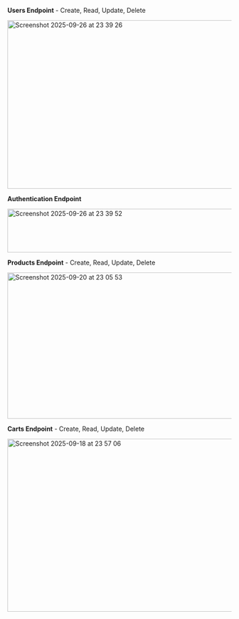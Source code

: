 **Users Endpoint** - Create, Read, Update, Delete

<img width="1417" height="378" alt="Screenshot 2025-09-26 at 23 39 26" src="https://github.com/user-attachments/assets/4d6919ce-ae4b-4db5-9fd2-8eb4c3aaaa65" />

**Authentication Endpoint** 

<img width="1415" height="98" alt="Screenshot 2025-09-26 at 23 39 52" src="https://github.com/user-attachments/assets/21088f82-ed4c-4c5e-8298-274921a88103" />

**Products Endpoint** - Create, Read, Update, Delete

<img width="1423" height="328" alt="Screenshot 2025-09-20 at 23 05 53" src="https://github.com/user-attachments/assets/70402f02-3330-4e5c-9c6a-eea506d8b3f1" />

**Carts Endpoint** - Create, Read, Update, Delete

<img width="1422" height="388" alt="Screenshot 2025-09-18 at 23 57 06" src="https://github.com/user-attachments/assets/18e5050f-8683-494f-85ee-6b9ec080a710" />
